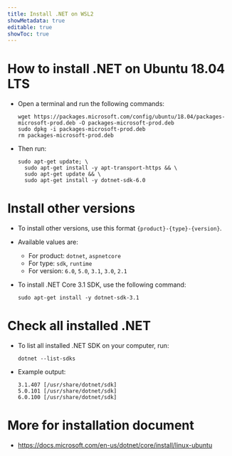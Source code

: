 ```yaml
---
title: Install .NET on WSL2
showMetadata: true
editable: true
showToc: true
---
```


# How to install .NET on Ubuntu 18.04 LTS

- Open a terminal and run the following commands:
  ```
  wget https://packages.microsoft.com/config/ubuntu/18.04/packages-microsoft-prod.deb -O packages-microsoft-prod.deb
  sudo dpkg -i packages-microsoft-prod.deb
  rm packages-microsoft-prod.deb
  ```
- Then run:
  ```
  sudo apt-get update; \
    sudo apt-get install -y apt-transport-https && \
    sudo apt-get update && \
    sudo apt-get install -y dotnet-sdk-6.0
  ```

# Install other versions
- To install other versions, use this format `{product}-{type}-{version}`.
- Available values are:
  - For product: `dotnet`, `aspnetcore`
  - For type: `sdk`, `runtime`
  - For version: `6.0`, `5.0`, `3.1`, `3.0`, `2.1`

- To install .NET Core 3.1 SDK, use the following command:
  ```
  sudo apt-get install -y dotnet-sdk-3.1
  ```

# Check all installed .NET
- To list all installed .NET SDK on your computer, run:
  ```
  dotnet --list-sdks
  ```
- Example output:
  ```
  3.1.407 [/usr/share/dotnet/sdk]
  5.0.101 [/usr/share/dotnet/sdk]
  6.0.100 [/usr/share/dotnet/sdk]
  ```

# More for installation document
- https://docs.microsoft.com/en-us/dotnet/core/install/linux-ubuntu
